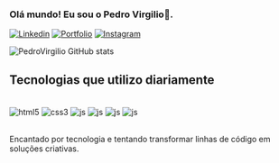 
### Olá mundo! Eu sou o Pedro Virgilio👋. 

[![Linkedin](https://img.shields.io/badge/LinkedIn-0077B5?style=for-the-badge&logo=linkedin&logoColor=white)](https://www.linkedin.com/in/pedro-virgilio-sousa-silva-661227209/)
[![Portfolio](https://img.shields.io/badge/website-000000?style=for-the-badge&logo=About.me&logoColor=white)](https://pvvirg.netlify.app)
[![Instagram](https://img.shields.io/badge/Instagram-E4405F?style=for-the-badge&logo=instagram&logoColor=white)](https://www.instagram.com/pedrovirgiliodev/)

![PedroVirgilio GitHub stats](https://github-readme-stats.vercel.app/api?username=pvirgilio&show_icons=true&theme=radical)

## Tecnologias que utilizo diariamente

<div style="display: inline-block">
<br/>
<img align="center" alt="html5" src="https://img.shields.io/badge/HTML5-E34F26?style=for-the-badge&logo=html5&logoColor=white">
<img align="center" alt="css3" src="https://img.shields.io/badge/CSS3-1572B6?style=for-the-badge&logo=css3&logoColor=white">
<img align="center" alt="js" src="https://img.shields.io/badge/JavaScript-F7DF1E?style=for-the-badge&logo=javascript&logoColor=black">
<img align="center" alt="js" src="https://img.shields.io/badge/tailwindcss-%2338B2AC.svg?style=for-the-badge&logo=tailwind-css&logoColor=white">
<img align="center" alt="js" src="https://img.shields.io/badge/laravel-%23FF2D20.svg?style=for-the-badge&logo=laravel&logoColor=white">
<img align="center" alt="js" src="https://img.shields.io/badge/mysql-%2300f.svg?style=for-the-badge&logo=mysql&logoColor=white">
</div><br/><br/>

Encantado por tecnologia e tentando transformar linhas de código em soluções criativas.
